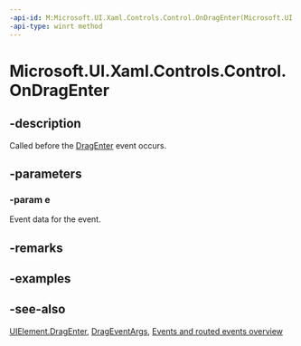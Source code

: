 ```yaml
---
-api-id: M:Microsoft.UI.Xaml.Controls.Control.OnDragEnter(Microsoft.UI.Xaml.DragEventArgs)
-api-type: winrt method
---
```


<!-- Method syntax
virtual protected void OnDragEnter(Windows.UI.Xaml.DragEventArgs e)
-->

# Microsoft.UI.Xaml.Controls.Control.OnDragEnter

## -description
Called before the [DragEnter](../microsoft.ui.xaml/uielement_dragenter.md) event occurs.

## -parameters
### -param e
Event data for the event.

## -remarks

## -examples

## -see-also
[UIElement.DragEnter](../microsoft.ui.xaml/uielement_dragenter.md), [DragEventArgs](../microsoft.ui.xaml/drageventargs.md), [Events and routed events overview](/windows/uwp/xaml-platform/events-and-routed-events-overview)
